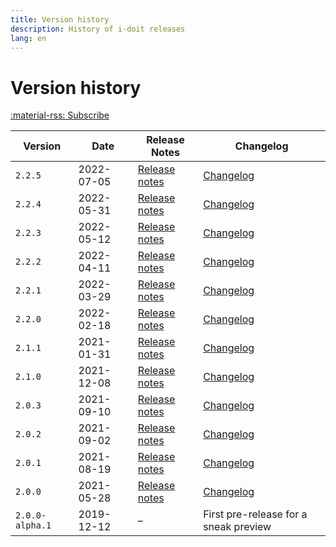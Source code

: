 ```yaml
---
title: Version history
description: History of i-doit releases
lang: en
---
```


# Version history

[:material-rss: Subscribe](/releases.atom)

| Version           | Date          | Release Notes                             | Changelog                                 |
| ----------------- | ------------- | ----------------------------------------- | ----------------------------------------- |
| `2.2.5`           | 2022-07-05    | [Release notes](release-notes/v2.2.5.md)  | [Changelog](changelog.md#225-2022-07-05)  |
| `2.2.4`           | 2022-05-31    | [Release notes](release-notes/v2.2.4.md)  | [Changelog](changelog.md#224-2022-05-31)  |
| `2.2.3`           | 2022-05-12    | [Release notes](release-notes/v2.2.3.md)  | [Changelog](changelog.md#223-2022-05-12)  |
| `2.2.2`           | 2022-04-11    | [Release notes](release-notes/v2.2.2.md)  | [Changelog](changelog.md#222-2022-04-11)  |
| `2.2.1`           | 2022-03-29    | [Release notes](release-notes/v2.2.1.md)  | [Changelog](changelog.md#220-2022-03-29)  |
| `2.2.0`           | 2022-02-18    | [Release notes](release-notes/v2.2.0.md)  | [Changelog](changelog.md#220-2022-02-18)  |
| `2.1.1`           | 2021-01-31    | [Release notes](release-notes/v2.1.1.md)  | [Changelog](changelog.md#211-2021-01-31)  |
| `2.1.0`           | 2021-12-08    | [Release notes](release-notes/v2.1.0.md)  | [Changelog](changelog.md#210-2021-12-08)  |
| `2.0.3`           | 2021-09-10    | [Release notes](release-notes/v2.0.3.md)  | [Changelog](changelog.md#203-2021-09-10)  |
| `2.0.2`           | 2021-09-02    | [Release notes](release-notes/v2.0.2.md)  | [Changelog](changelog.md#202-2021-09-02)  |
| `2.0.1`           | 2021-08-19    | [Release notes](release-notes/v2.0.1.md)  | [Changelog](changelog.md#201-2021-08-19)  |
| `2.0.0`           | 2021-05-28    | [Release notes](release-notes/v2.0.0.md)  | [Changelog](changelog.md#200-2021-05-28)  |
| `2.0.0-alpha.1`   | 2019-12-12    | –                                         | First pre-release for a sneak preview     |
